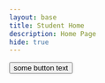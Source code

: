 ```yaml
---
layout: base
title: Student Home 
description: Home Page
hide: true
---
```


<button>some button text</button>



